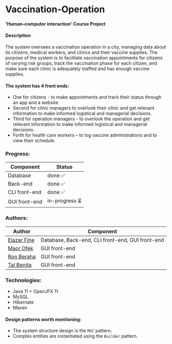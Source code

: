 # Vaccination-Operation
#### 'Human–computer interaction' Course Project

#### Description
The system oversees a vaccination operation in a city, managing data about its citizens, medical workers, and clinics and their vaccine supplies.
The purpose of the system is to facilitate vaccination appointments for citizens of varying risk groups, track the vaccination phase for each citizen, and make sure each clinic is adequately staffed and has enough vaccine supplies.

#### The system has 4 front ends:
- One for citizens - to make appointments and track their status through an app and a website.
- Second for clinic managers to overlook their clinic and get relevant information to make informed logistical and managerial decisions.
- Third for operation managers - to overlook the operation and get relevant information to make informed logistical and managerial decisions.
- Forth for health care workers – to log vaccine administrations and to view their schedule.


### Progress:
| Component     	| Status        	|
|---------------	|---------------	|
| Database      	| done ✅        	|
| Back-end      	| done ✅        	|
| CLI front-end 	| done ✅        	|
| GUI front-end 	| in-progress ⏳ 	|

### Authors:
|  Author                                     	| Component                                           	|
|----------------------------------------------	|--------------------------------------------------	|
| [Elazar Fine](https://github.com/Elfein7Night)  | Database, Back-end, CLI front-end, GUI front-end 	|
| [Maor Ofek](https://github.com/maorofek)        | GUI front-end                                    	|
| [Ron Beraha](https://github.com/RonBless)       | GUI front-end                                    	|
| [Tal Benita](https://github.com/TalBenitaKoala) | GUI front-end                                    	|

### Technologies:
- Java 11 + OpenJFX 11
- MySQL
- Hibernate
- Maven

#### Design patterns worth mentioning:
- The system structure design is the `MVC` pattern.
- Complex entities are instantiated using the `Builder` pattern.
